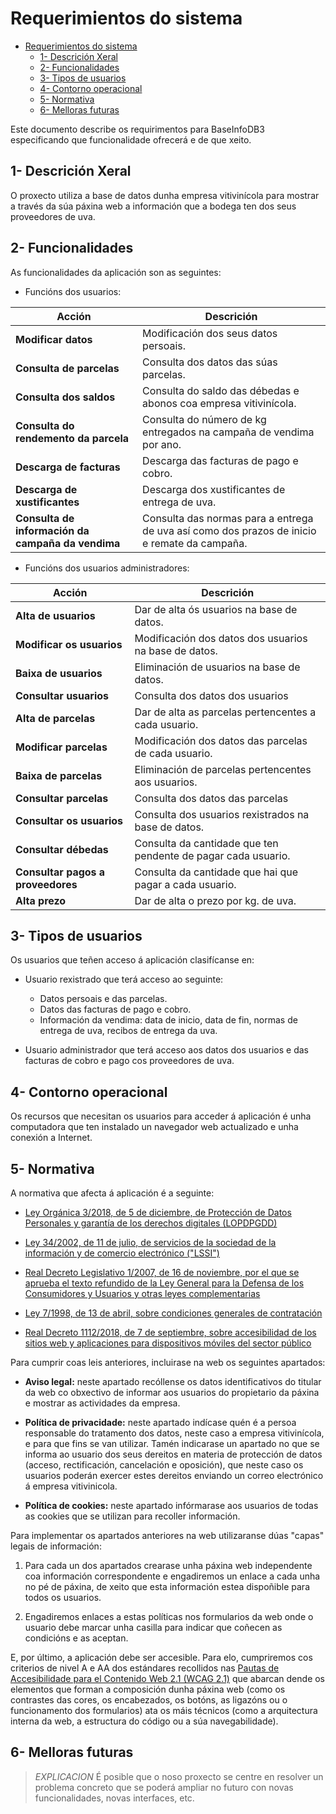 # Requerimientos do sistema

- [Requerimientos do sistema](#requerimientos-do-sistema)
  - [1- Descrición Xeral](#1--descrición-xeral)
  - [2- Funcionalidades](#2--funcionalidades)
  - [3- Tipos de usuarios](#3--tipos-de-usuarios)
  - [4- Contorno operacional](#4--contorno-operacional)
  - [5- Normativa](#5--normativa)
  - [6- Melloras futuras](#6--melloras-futuras)


Este documento describe os requirimentos para BaseInfoDB3 especificando que funcionalidade ofrecerá e de que xeito.

## 1- Descrición Xeral
O proxecto utiliza a base de datos dunha empresa vitivinícola para mostrar a través da súa páxina web a información que a bodega ten dos seus proveedores de uva.


## 2- Funcionalidades
As funcionalidades da aplicación son as seguintes:

- Funcións dos usuarios:

| Acción   |  Descrición        |
|----------|--------------------|
| **Modificar datos**   | Modificación dos seus datos persoais. |
| **Consulta de parcelas** | Consulta dos datos das súas parcelas. |
| **Consulta dos saldos** | Consulta do saldo das débedas e abonos coa empresa vitivinícola. |
| **Consulta do rendemento da parcela** | Consulta do número de kg entregados na campaña de vendima por ano. |
| **Descarga de facturas**  | Descarga das facturas de pago e cobro. |
| **Descarga de xustificantes** | Descarga dos xustificantes de entrega de uva.
| **Consulta de información da campaña da vendima** |  Consulta das normas para a entrega de uva así como dos prazos de inicio e remate da campaña. |



- Funcións dos usuarios administradores:

| Acción | Descrición|
| --- | --- |
| **Alta de usuarios** | Dar de alta ós usuarios na base de datos. |
| **Modificar os usuarios** | Modificación dos datos dos usuarios na base de datos. |
| **Baixa de usuarios** | Eliminación de usuarios na base de datos. |
| **Consultar usuarios** | Consulta dos datos dos usuarios |
| **Alta de parcelas** | Dar de alta as parcelas pertencentes a cada usuario. |
| **Modificar parcelas** | Modificación dos datos das parcelas de cada usuario. |
| **Baixa de parcelas** | Eliminación de parcelas pertencentes aos usuarios. |
| **Consultar parcelas** | Consulta dos datos das parcelas |
| **Consultar os usuarios** | Consulta dos usuarios rexistrados na base de datos. |
| **Consultar débedas** | Consulta da cantidade que ten pendente de pagar cada usuario. |
| **Consultar pagos a proveedores** | Consulta da cantidade que hai que pagar a cada usuario. |
| **Alta prezo** | Dar de alta o prezo por kg. de uva. |


## 3- Tipos de usuarios
Os usuarios que teñen acceso á aplicación clasifícanse en:
- Usuario rexistrado que terá acceso ao seguinte:
  - Datos persoais e das parcelas.
  - Datos das facturas de pago e cobro.
  - Información da vendima: data de inicio, data de fin, normas de entrega de uva, recibos de entrega da uva.
  
- Usuario administrador que terá acceso aos datos dos usuarios e das facturas de cobro e pago cos proveedores de uva.

## 4- Contorno operacional
Os recursos que necesitan os usuarios para acceder á aplicación é unha computadora que ten instalado un navegador web actualizado e unha conexión a Internet.


## 5- Normativa
A normativa que afecta á aplicación é a seguinte: 
- [Ley Orgánica 3/2018, de 5 de diciembre, de Protección de Datos Personales y garantía de los derechos digitales (LOPDPGDD)](https://www.boe.es/buscar/act.php?id=BOE-A-2018-16673)

- [Ley 34/2002, de 11 de julio, de servicios de la sociedad de la información y de comercio electrónico ("LSSI")](https://www.boe.es/buscar/act.php?id=BOE-A-2002-13758)

- [Real Decreto Legislativo 1/2007, de 16 de noviembre, por el que se aprueba el texto refundido de la Ley General para la Defensa de los Consumidores y Usuarios y otras leyes complementarias](https://www.boe.es/buscar/act.php?id=BOE-A-2007-20555)

- [Ley 7/1998, de 13 de abril, sobre condiciones generales de contratación](https://www.boe.es/buscar/act.php?id=BOE-A-1998-8789)

- [Real Decreto 1112/2018, de 7 de septiembre, sobre accesibilidad de los sitios web y aplicaciones para dispositivos móviles del sector público](https://www.boe.es/buscar/act.php?id=BOE-A-2018-12699)

Para cumprir coas leis anteriores, incluirase na web os seguintes apartados:

  - **Aviso legal:** neste apartado recóllense os datos identificativos do titular da web co obxectivo de informar aos usuarios do propietario da páxina e mostrar as actividades da empresa.

  - **Política de privacidade:** neste apartado indícase quén é a persoa responsable do tratamento dos datos, neste caso a empresa vitivinícola, e para que fins se van utilizar. Tamén indicarase un apartado no que se informa ao usuario dos seus dereitos en materia de protección de datos (acceso, rectificación, cancelación e oposición), que neste caso os usuarios poderán exercer estes dereitos enviando un correo electrónico á empresa vitivinicola.

  - **Política de cookies:** neste apartado infórmarase aos usuarios de todas as cookies que se utilizan para recoller información.


Para implementar os apartados anteriores na web utilizaranse dúas "capas" legais de información:

  1. Para cada un dos apartados crearase unha páxina web independente coa información correspondente e engadiremos un enlace a cada unha no pé de páxina, de xeito que esta información estea dispoñible para todos os usuarios.
   
  2. Engadiremos enlaces a estas políticas nos formularios da web onde o usuario debe marcar unha casilla para indicar que coñecen as condicións e as aceptan.


E, por último, a aplicación debe ser accesible. Para elo, cumpriremos cos criterios de nivel A e AA dos estándares recollidos nas [Pautas de Accesibilidade para el Contenido Web 2.1 (WCAG 2.1)](https://www.w3.org/TR/WCAG21/) que abarcan dende os elementos que forman a composición dunha páxina web (como os contrastes das cores, os encabezados, os botóns, as ligazóns ou o funcionamento dos formularios) ata os máis técnicos (como a arquitectura interna da web, a estructura do código ou a súa navegabilidade).

## 6- Melloras futuras

> *EXPLICACION* É posible que o noso proxecto se centre en resolver un problema concreto que se poderá ampliar no futuro con novas funcionalidades, novas interfaces, etc.